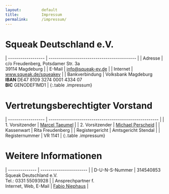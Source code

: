 ```yaml
---
layout:         default
title:          Impressum
permalink:      /impressum/
---
```


# Squeak Deutschland e.V.

| ------------------ | ------------------------------------------- |
| Adresse            | c/o Freudenberg, Potsdamer Str. 3a<br>39114 Magdeburg   |
| E-Mail             | info@squeak-ev.de                           |
| Internet           | www.squeak.de/squeakev                            |
| Bankverbindung     | Volksbank Magdeburg<br>**IBAN** DE47 8109 3274 0001 4334 07<br>**BIC** GENODEF1MD1  |
{:.table .impressum}


# Vertretungsberechtigter Vorstand

| ------------------ | ------------------------------------------------------ |
| 1. Vorsitzender    | [Marcel Taeumel](http://www.taeumel.eu)                |
| 2. Vorsitzender    | [Michael Perscheid](http://www.michaelperscheid.de)    |
| Kassenwart         | Rita Freudenberg                            |
| Registergericht    | Amtsgericht Stendal                         |
| Registernummer     | VR 1141                                     |
{:.table .impressum}

# Weitere Informationen

| -------------- | ----------------------- |
| D-U-N-S-Nummer    | 314540853<br>Squeak Deutschland e.V.<br>Tel.: 0331 55093928 |
| Ansprechpartner f.<br>Internet, Web, E-Mail | [Fabio Niephaus](http://www.fniephaus.com) |

